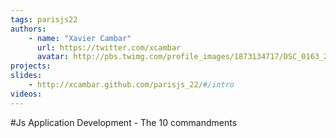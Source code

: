 ```yaml
---
tags: parisjs22
authors:
    - name: "Xavier Cambar"
      url: https://twitter.com/xcambar
      avatar: http://pbs.twimg.com/profile_images/1873134717/DSC_0163_2_bigger.jpg
projects:
slides:
    - http://xcambar.github.com/parisjs_22/#/intro
videos:
---
```

#Js Application Development - The 10 commandments
